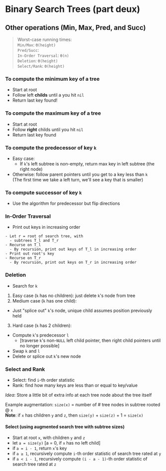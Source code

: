 # Binary Search Trees (part deux)

## Other operations (Min, Max, Pred, and Succ)
> Worst-case running times:  
> `Min/Max`: `ϴ(height)`  
> `Pred/Succ`:  
> `In-Order Traversal`: `ϴ(n)`  
> `Deletion`: `ϴ(height)`  
> `Select/Rank`: `ϴ(height)`

### To compute the minimum key of a tree
- Start at root
- Follow left **childs** until a you hit `nil`
- Return last key found!

### To compute the maximum key of a tree
- Start at root
- Follow **right** childs until you hit `nil`
- Return last key found

### To compute the predecessor of key `k`
- Easy case:
   - If `k`'s left subtree is non-empty, return max key in left subtree (the
     right node)
- Otherwise: follow parent pointers until you get to a key less than `k`  
  (The first time we take a left turn, we'll see a key that is smaller)

### To compute successor of key `k`
- Use the algorithm for predecessor but flip directions

### In-Order Traversal
- Print out keys in increasing order  
```
- Let r = root of search tree, with
  - subtrees T_l and T_r
- Recurse on T_l
  - By recursion, print out keys of T_l in increasing order
- Print out root's key
- Recurse on T_r
  - By recursion, print out keys on T_r in increasing order
```

### Deletion
- Search for `k`
1. Easy case (`k` has no children): just delete `k`'s node from tree
2. Medium case (`k` has one child):  
  - Just "splice out" `k`'s node, unique child assumes position previously held
3. Hard case (`k` has 2 children):
  - Compute `k`'s predecessor `l`
      - [traverse `k`'s non-`NULL` left child pointer, then right child pointers
        until no longer possible]
  - Swap `k` and `l`
  - Delete or splice out `k`'s new node

### Select and Rank
- Select: find `i`-th order statistic  
- Rank: find how many keys are less than or equal to key/value

*Idea*: Store a little bit of extra info at each tree node about the tree itself

Example augmentation: `size(x)` = number of # tree nodes in subtree rooted @ `x`  
**Note**: if `x` has children `y` and `z`, then `size(y)` + `size(z)` + 1 =
`size(x)`

#### Select (using augmented search tree with subtree sizes)
- Start at root `x`, with children `y` and `z`
- let `a = size(y)` [a = 0, if `x` has no left child]
- if `a = i - 1`, return `x`'s key
- if `a ≥ 1`, recursively compute `i`-th order statistic of search tree rated at
  `y`
- if `a < i - 1`, recursively compute `(i - a - 1)`-th order statistic of search
  tree rated at `z`
